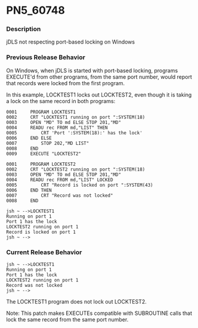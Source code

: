 # PN5_60748

<PageHeader />

### Description

jDLS not respecting port-based locking on Windows



### Previous Release Behavior

On Windows, when jDLS is started with port-based locking, programs EXECUTE'd from other programs, from the same port number, would report that records were locked from the first program.

In this example, LOCKTEST1 locks out LOCKTEST2, even though it is taking a lock on the same record in both programs:

```
0001     PROGRAM LOCKTEST1
0002     CRT "LOCKTEST1 running on port ":SYSTEM(18)
0003     OPEN "MD" TO md ELSE STOP 201,"MD"
0004     READU rec FROM md,"LIST" THEN
0005         CRT 'Port ':SYSTEM(18):' has the lock'
0006     END ELSE
0007         STOP 202,"MD LIST"
0008     END
0009     EXECUTE "LOCKTEST2"

0001     PROGRAM LOCKTEST2
0002     CRT "LOCKTEST2 running on port ":SYSTEM(18)
0003     OPEN "MD" TO md ELSE STOP 201,"MD"
0004     READU rec FROM md,"LIST" LOCKED
0005         CRT "Record is locked on port ":SYSTEM(43)
0006     END THEN
0007         CRT "Record was not locked"
0008     END

jsh ~ -->LOCKTEST1
Running on port 1
Port 1 has the lock
LOCKTEST2 running on port 1
Record is locked on port 1
jsh ~ -->
```



### Current Release Behavior

```
jsh ~ -->LOCKTEST1
Running on port 1
Port 1 has the lock
LOCKTEST2 running on port 1
Record was not locked
jsh ~ -->
```

The LOCKTEST1 program does not lock out LOCKTEST2.

Note: This patch makes EXECUTEs compatible with SUBROUTINE calls that lock the same record from the same port number.

  
<PageFooter />
